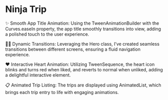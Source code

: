 # Ninja Trip

✨ Smooth App Title Animation: Using the TweenAnimationBuilder with the Curves.easeIn property, the app title smoothly transitions into view, adding a polished touch to the user experience.

🦸‍♂️ Dynamic Transitions: Leveraging the Hero class, I’ve created seamless transitions between different screens, ensuring a fluid navigation experience.

❤️ Interactive Heart Animation: Utilizing TweenSequence, the heart icon blinks and turns red when liked, and reverts to normal when unliked, adding a delightful interactive element.

📋 Animated Trip Listing: The trips are displayed using AnimatedList, which brings each trip entry to life with engaging animations.
